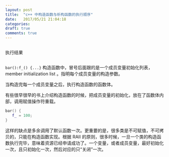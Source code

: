 ```yaml
---
layout: post
title:  "c++ 中构造函数与析构函数的执行顺序"
date:   2017/05/21 21:04:18
categories:
draft: true
comments: true
---
```


```{.cpp include=cpp_src/ctor_1.cpp}
```

执行结果

```{.plain include=cpp_src/ctor_1.out}
```

`bar():f_() {...}` 构造函数中，冒号后面跟的是一个成员变量初始化列表，member initialization list 。指明每个成员变量的构造参数。

当构造完每一个成员变量之后，执行构造函数的函数体。

有些很早很早的书上介绍构造函数的时候，把成员变量的初始化，放在了函数体内部，调用赋值操作符重载。

```cpp
bar() {
   f_ = 100;
}
```

这样的缺点是多余调用了默认函数一次。更重要的是，很多类是不可赋值，不可拷贝的，只能在构造函数实现。根据 RAII
的原则，很多时候，一旦一个类的构造函数执行完毕，意味着资源已经申请成功了。一个变量，或者成员变量，最好初始化一次，且只初始化一次，然后对应的只“关闭”一次。
